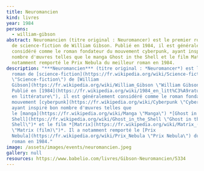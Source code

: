 ```yaml
---
title: Neuromancien
kind: livres
year: 1984
persons:
  - william-gibson
abstract: Neuromancien (titre original : Neuromancer) est le premier roman
  de science-fiction de William Gibson. Publié en 1984, il est généralement
  considéré comme le roman fondateur du mouvement cyberpunk, ayant inspiré bon
  nombre d'œuvres telles que le manga Ghost in the Shell et le film Matrix. Il a
  notamment remporté le Prix Nebula du meilleur roman en 1984.
description: "***Neuromancien*** (titre original : *Neuromancer*) est le premier
  roman de [science-fiction](https://fr.wikipedia.org/wiki/Science-fiction
  \"Science-fiction\") de [William
  Gibson](https://fr.wikipedia.org/wiki/William_Gibson \"William Gibson\").
  Publié en [1984](https://fr.wikipedia.org/wiki/1984_en_litt%C3%A9rature \"1984
  en littérature\"), il est généralement considéré comme le roman fondateur du
  mouvement [cyberpunk](https://fr.wikipedia.org/wiki/Cyberpunk \"Cyberpunk\"),
  ayant inspiré bon nombre d'œuvres telles que
  le [manga](https://fr.wikipedia.org/wiki/Manga \"Manga\") *[Ghost in the
  Shell](https://fr.wikipedia.org/wiki/Ghost_in_the_Shell \"Ghost in the
  Shell\")* et le film *[Matrix](https://fr.wikipedia.org/wiki/Matrix_(film)
  \"Matrix (film)\")*. Il a notamment remporté le [Prix
  Nebula](https://fr.wikipedia.org/wiki/Prix_Nebula \"Prix Nebula\") du meilleur
  roman en 1984."
image: /assets/images/events/neuromancien.jpeg
gallery: null
resources: https://www.babelio.com/livres/Gibson-Neuromancien/5334
---
```

